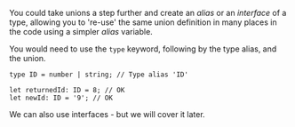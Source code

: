 You could take unions a step further and create an *alias* or an *interface* of a type, allowing you to 're-use' the same union definition in many places in the code using a simpler *alias* variable.

You would need to use the `type` keyword, following by the type alias, and the union.

```
type ID = number | string; // Type alias 'ID'

let returnedId: ID = 8; // OK
let newId: ID = '9'; // OK
```

We can also use interfaces - but we will cover it later.